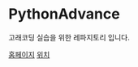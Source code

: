 # PythonAdvance

고래코딩 실습을 위한 레파지토리 입니다.

[홈페이지](https://whalecoding.notion.site/1cd5e0449e4e4cdf86e17f112964b3ff)
[위치](http://naver.me/FslZKj2Z)
